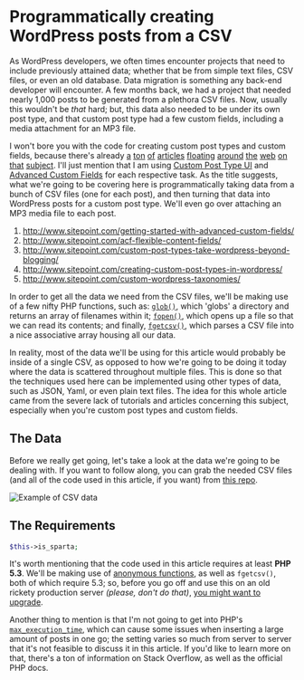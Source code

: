 # Programmatically creating WordPress posts from a CSV

As WordPress developers, we often times encounter projects that need to include previously attained data; whether that be from simple text files, CSV files, or even an old database. Data migration is something any back-end developer will encounter. A few months back, we had a project that needed nearly 1,000 posts to be generated from a plethora CSV files. Now, usually this wouldn't be _that_ hard; but, this data also needed to be under its own post type, and that custom post type had a few custom fields, including a media attachment for an MP3 file.

I won't bore you with the code for creating custom post types and custom fields, because there's already [a]() [ton]() [of]() [articles]() [floating]() [around]() [the]() [web]() [on]() [that]() [subject](). I'll just mention that I am using [Custom Post Type UI]() and [Advanced Custom Fields]() for each respective task. As the title suggests, what we're going to be covering here is programmatically taking data from a bunch of CSV files (one for each post), and then turning that data into WordPress posts for a custom post type. We'll even go over attaching an MP3 media file to each post.

1. http://www.sitepoint.com/getting-started-with-advanced-custom-fields/
1. http://www.sitepoint.com/acf-flexible-content-fields/
1. http://www.sitepoint.com/custom-post-types-take-wordpress-beyond-blogging/
1. http://www.sitepoint.com/creating-custom-post-types-in-wordpress/
1. http://www.sitepoint.com/custom-wordpress-taxonomies/

In order to get all the data we need from the CSV files, we'll be making use of a few nifty PHP functions, such as: [`glob()`](http://php.net/manual/en/function.glob.php), which 'globs' a directory and returns an array of filenames within it; [`fopen()`](http://php.net/manual/en/function.fopen.php), which opens up a file so that we can read its contents; and finally, [`fgetcsv()`](http://php.net/manual/en/function.fgetcsv.php), which parses a CSV file into a nice associative array housing all our data.

In reality, most of the data we'll be using for this article would probably be inside of a single CSV, as opposed to how we're going to be doing it today where the data is scattered throughout multiple files. This is done so that the techniques used here can be implemented using other types of data, such as JSON, Yaml, or even plain text files. The idea for this whole article came from the severe lack of tutorials and articles concerning this subject, especially when you're custom post types and custom fields.

## The Data

Before we really get going, let's take a look at the data we're going to be dealing with. If you want to follow along, you can grab the needed CSV files (and all of the code used in this article, if you want) from [this repo](https://github.com/ezekg/sitepoint-programmatically-insert-wp-posts).

![Example of CSV data](/image.jpg)

## The Requirements

```php
$this->is_sparta;
```

It's worth mentioning that the code used in this article requires at least **PHP 5.3**. We'll be making use of [anonymous functions](http://php.net/manual/en/functions.anonymous.php), as well as `fgetcsv()`, both of which require 5.3; so, before you go off and use this on an old rickety production server _(please, don't do that)_, [you might want to upgrade](http://www.sitepoint.com/legacy-code-cancer/).

Another thing to mention is that I'm not going to get into PHP's [`max_execution_time`](http://php.net/manual/en/info.configuration.php#ini.max-execution-time), which can cause some issues when inserting a large amount of posts in one go; the setting varies so much from server to server that it's not feasible to discuss it in this article. If you'd like to learn more on that, there's a ton of information on Stack Overflow, as well as the official PHP docs.
